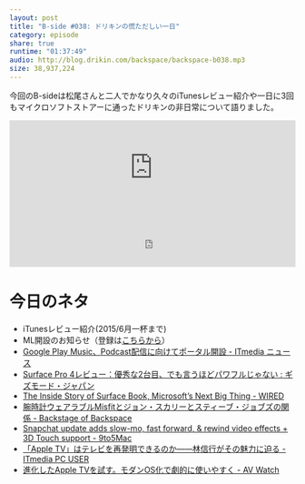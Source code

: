 ```yaml
---
layout: post
title: "B-side #038: ドリキンの慌ただしい一日"
category: episode
share: true
runtime: "01:37:49"
audio: http://blog.drikin.com/backspace/backspace-b038.mp3
size: 38,937,224
---
```


今回のB-sideは松尾さんと二人でかなり久々のiTunesレビュー紹介や一日に3回もマイクロソフトストアーに通ったドリキンの非日常について語りました。

<iframe width="100%" height="166" scrolling="no" frameborder="no" src="https://w.soundcloud.com/player/?url=https%3A//api.soundcloud.com/tracks/230601421&amp;color=ff5500&amp;auto_play=false&amp;hide_related=false&amp;show_comments=true&amp;show_user=true&amp;show_reposts=false"></iframe>
<iframe src="http://backspace.fm/subscribes.html" width="100%" height="92" scrolling="no" frameborder="0"></iframe>

# 今日のネタ
- iTunesレビュー紹介(2015/6月一杯まで)
- ML開設のお知らせ（登録は[こちらから](http://eepurl.com/bDUP5v)）
- [Google Play Music、Podcast配信に向けてポータル開設 - ITmedia ニュース](http://www.itmedia.co.jp/news/articles/1510/28/news073.html)
- [Surface Pro 4レビュー：優秀な2台目、でも言うほどパワフルじゃない : ギズモード・ジャパン](http://www.gizmodo.jp/2015/10/surface_pro_4_review.html)
- [The Inside Story of Surface Book, Microsoft’s Next Big Thing - WIRED](http://www.wired.com/2015/10/surface-book-behind-the-scenes/)
- [腕時計ウェアラブルMisfitとジョン・スカリーとスティーブ・ジョブズの関係 - Backstage of Backspace](https://medium.com/backstage-of-backspace/腕時計ウェアラブルmisfitとジョン-スカリーとスティーブ-ジョブズの関係-6d47348f479d#.fjtz4s2mz)
- [Snapchat update adds slow-mo, fast forward, & rewind video effects + 3D Touch support - 9to5Mac](http://9to5mac.com/2015/10/28/snapchat-update-video-filters-slow-mo-fast-forward-rewind-3d-touch/)
- [「Apple TV」はテレビを再発明できるのか――林信行がその魅力に迫る - ITmedia PC USER](http://www.itmedia.co.jp/pcuser/articles/1510/29/news057.html)
- [進化したApple TVを試す。モダンOS化で劇的に使いやすく - AV Watch](http://av.watch.impress.co.jp/docs/series/rt/20151029_727983.html)

